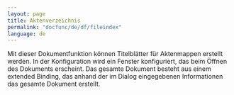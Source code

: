 ```yaml
---
layout: page
title: Aktenverzeichnis
permalink: "docfunc/de/df/fileindex"
language: de
---
```


Mit dieser Dokumentfunktion können Titelblätter für Aktenmappen erstellt werden. In der Konfiguration wird ein Fenster konfiguriert, das beim Öffnen des Dokuments erscheint. Das gesamte Dokument besteht aus einem extended Binding, das anhand der im Dialog eingegebenen Informationen das gesamte Dokument erstellt.